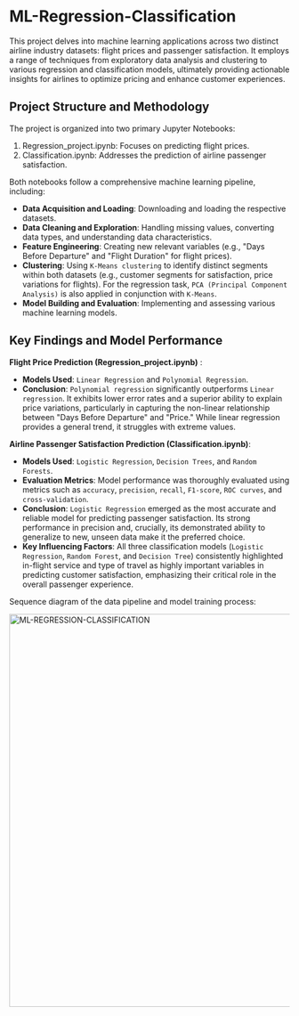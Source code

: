 # ML-Regression-Classification
This project delves into machine learning applications across two distinct airline industry datasets: flight prices and passenger satisfaction. It employs a range of techniques from exploratory data analysis and clustering to various regression and classification models, ultimately providing actionable insights for airlines to optimize pricing and enhance customer experiences.

## Project Structure and Methodology
The project is organized into two primary Jupyter Notebooks:
1. Regression_project.ipynb: Focuses on predicting flight prices.
2. Classification.ipynb: Addresses the prediction of airline passenger satisfaction.
   
Both notebooks follow a comprehensive machine learning pipeline, including:

- **Data Acquisition and Loading**: Downloading and loading the respective datasets.
- **Data Cleaning and Exploration**: Handling missing values, converting data types, and understanding data characteristics.
- **Feature Engineering**: Creating new relevant variables (e.g., "Days Before Departure" and "Flight Duration" for flight prices).
- **Clustering**: Using `K-Means clustering` to identify distinct segments within both datasets (e.g., customer segments for satisfaction, price variations for flights). For the regression task, `PCA (Principal Component Analysis)` is also applied in conjunction with `K-Means`.
- **Model Building and Evaluation**: Implementing and assessing various machine learning models.
  
## Key Findings and Model Performance
**Flight Price Prediction (Regression_project.ipynb)** :
- **Models Used**: `Linear Regression` and `Polynomial Regression`.
- **Conclusion**: `Polynomial regression` significantly outperforms `Linear regression`. It exhibits lower error rates and a superior ability to explain price variations, particularly in capturing the non-linear relationship between "Days Before Departure" and "Price." While linear regression provides a general trend, it struggles with extreme values.
  
**Airline Passenger Satisfaction Prediction (Classification.ipynb)**:
- **Models Used**: `Logistic Regression`, `Decision Trees`, and `Random Forests`.
- **Evaluation Metrics**: Model performance was thoroughly evaluated using metrics such as `accuracy`, `precision`, `recall`, `F1-score`, `ROC curves`, and `cross-validation`.
- **Conclusion**: `Logistic Regression` emerged as the most accurate and reliable model for predicting passenger satisfaction. Its strong performance in precision and, crucially, its demonstrated ability to generalize to new, unseen data make it the preferred choice.
- **Key Influencing Factors**: All three classification models (`Logistic Regression`, `Random Forest`, and `Decision Tree`) consistently highlighted in-flight service and type of travel as highly important variables in predicting customer satisfaction, emphasizing their critical role in the overall passenger experience.


Sequence diagram of the data pipeline and model training process:

<img width="706" alt="ML-REGRESSION-CLASSIFICATION" src="https://github.com/user-attachments/assets/a440930d-1501-4d39-93f4-c9b8f1715339" />
